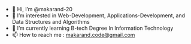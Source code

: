 - 👋 Hi, I’m @makarand-20
- 👀 I’m interested in Web-Development, Applications-Development, and Data Structures and Algorithms
- 🌱 I’m currently learning B-tech Degree In Information Technology
- 📫 How to reach me : makarand.code@gmail.com

<!---
makarand-20/makarand-20 is a ✨ special ✨ repository because its `README.md` (this file) appears on your GitHub profile.
You can click the Preview link to take a look at your changes.
--->
